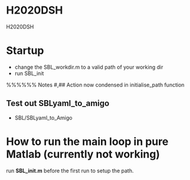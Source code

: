 # H2020DSH
H2020DSH


# Startup

- change the SBL_workdir.m to a valid path of your working dir
- run SBL_init

%%%%%% Notes
#,## Action now condensed in initialise_path function

## Test out SBLyaml_to_amigo

- SBL/SBLyaml_to_Amigo



# How to run the main loop in pure Matlab (currently not working)
run __SBL_init.m__ before the first run to setup the path.
